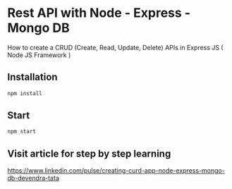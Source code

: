 # Rest API with Node - Express - Mongo DB

How to create a CRUD (Create, Read, Update, Delete) APIs in Express JS ( Node JS Framework )

## Installation


```bash
npm install
```

## Start

```bash
npm start
```

## Visit article for step by step learning

https://www.linkedin.com/pulse/creating-curd-app-node-express-mongo-db-devendra-tata
